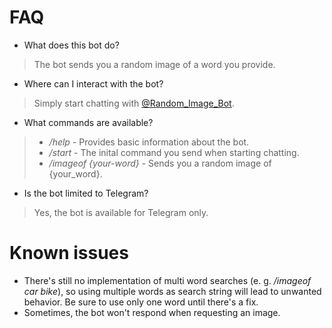 # FAQ

* What does this bot do?
> The bot sends you a random image of a word you provide.

* Where can I interact with the bot?
> Simply start chatting with [@Random_Image_Bot](https://t.me/Random_Image_Bot).

* What commands are available?
> * _/help_ - Provides basic information about the bot.
> * _/start_ - The inital command you send when starting chatting.
> * _/imageof {your-word}_ - Sends you a random image of {your_word}.

* Is the bot limited to Telegram?
> Yes, the bot is available for Telegram only.

# Known issues

* There's still no implementation of multi word searches (e. g. _/imageof car bike_), so using multiple words as search string will lead to unwanted behavior. Be sure to use only one word until there's a fix.
* Sometimes, the bot won't respond when requesting an image.
